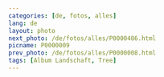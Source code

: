 ```yaml
---
categories: [de, fotos, alles]
lang: de
layout: photo
next_photo: /de/fotos/alles/P0000486.html
picname: P0000009
prev_photo: /de/fotos/alles/P0000008.html
tags: [Album Landschaft, Tree]
---
```

